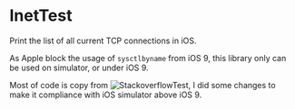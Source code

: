 # InetTest
Print the list of all current TCP connections in iOS.


As Apple block the usage of ```sysctlbyname``` from iOS 9, this library only can be used on simulator, or under iOS 9.


Most of code is copy from ![StackoverflowTest](https://github.com/dcorbatta/StackoverflowTest), I did some changes to make it compliance with iOS simulator above iOS 9.
